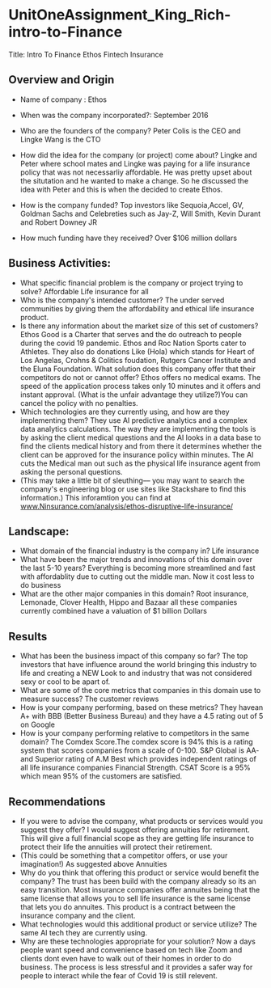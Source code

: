# UnitOneAssignment_King_Rich-intro-to-Finance
Title: Intro To Finance Ethos Fintech Insurance 
## Overview and Origin

* Name of company : Ethos
* When was the company incorporated?: September 2016
* Who are the founders of the company? Peter Colis is the CEO and Lingke Wang is the CTO
* How did the idea for the company (or project) come about? Lingke and Peter where school mates and Lingke was paying for a life insurance policy that was not necessarliy affordable. He was pretty upset about the situtation and he wanted to make a change. So he discussed the idea with Peter and this is when the decided to create Ethos.

* How is the company funded? Top investors like Sequoia,Accel, GV, Goldman Sachs and Celebreties such as Jay-Z, Will Smith, Kevin Durant and Robert Downey JR
* How much funding have they received? Over $106 million dollars
## Business Activities:

* What specific financial problem is the company or project trying to solve? Affordable Life insurance for all
* Who is the company's intended customer? The under served communities by giving them the affordability and ethical life insurance product.  
* Is there any information about the market size of this set of customers? Ethos Good is a Charter that serves and the do outreach to people during the covid 19 pandemic. Ethos and Roc Nation Sports cater to Athletes. They also do donations Like (Hola) which stands for Heart of Los Angelas, Crohns & Colitics foudation, Rutgers Cancer Institute and the Eluna Foundation.
What solution does this company offer that their competitors do not or cannot offer? Ethos offers no medical exams. The speed of the application process takes only 10 minutes and it offers and instant approval. 
(What is the unfair advantage they utilize?)You can cancel the policy with no penalties.
* Which technologies are they currently using, and how are they implementing them? They use AI predictive analytics and a complex data analytics calculations. The way they are implementing the tools is by asking the client medical questions and the AI looks in a data base to find the clients medical history and from there it determines whether the client can be approved for the insurance policy within minutes. The AI cuts the Medical man out such as the physical life insurance agent from asking the personal questions. 
* (This may take a little bit of sleuthing–– you may want to search the company's engineering blog or use sites like Stackshare to find this information.) This inforamtion you can find at www.Ninsurance.com/analysis/ethos-disruptive-life-insurance/
## Landscape:
* What domain of the financial industry is the company in? Life insurance
* What have been the major trends and innovations of this domain over the last 5-10 years? Everything is becoming more streamlined and fast with affordablity due to cutting out the middle man. Now it cost less to do business
* What are the other major companies in this domain? Root insurance, Lemonade, Clover Health, Hippo and Bazaar all these companies currently combined have a valuation of $1 billion Dollars
## Results
* What has been the business impact of this company so far? The top investors that have influence around the world bringing this industry to life and creating a NEW Look to and industry that was not considered sexy or cool to be apart of.
* What are some of the core metrics that companies in this domain use to measure success? The customer reviews
* How is your company performing, based on these metrics? They havean A+ with BBB (Better Business Bureau) and they have a 4.5 rating out of 5 on Google
* How is your company performing relative to competitors in the same domain? The Comdex Score.The comdex score is 94% this is a rating system that scores companies from a scale of 0-100. S&P Global is AA- and Superior rating of A.M Best which provides independent ratings of all life insurance companies Financial Strength. CSAT Score is a 95% which mean 95% of the customers are satisfied.
## Recommendations
* If you were to advise the company, what products or services would you suggest they offer? I would suggest offering annuities for retirement. This will give a full financial scope as they are getting life insurance to protect their life the annuities will protect their retirement.
* (This could be something that a competitor offers, or use your imagination!) As suggested above Annuities
* Why do you think that offering this product or service would benefit the company? The trust has been build with the company already so its an easy transition. Most insurance companies offer annuites being that the same license that allows you to sell life insurance is the same license that lets you do annuites. This product is a contract between the insurance company and the client.
* What technologies would this additional product or service utilize? The same AI tech they are currently using.
* Why are these technologies appropriate for your solution? Now a days people want speed and convenience based on tech like Zoom and clients dont even have to walk out of their homes in order to do business. The process is less stressful and it provides a safer way for people to interact while the fear of Covid 19 is still relevent.  

